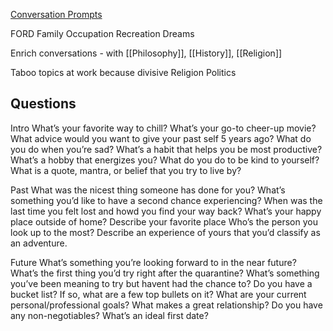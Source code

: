 [Conversation Prompts](https://github.com/ncdejito/conversation-prompts)

FORD
Family Occupation Recreation Dreams

Enrich conversations - with [[Philosophy]], [[History]], [[Religion]]

Taboo topics at work because divisive
Religion
Politics

## Questions
Intro
What’s your favorite way to chill?
What’s your go-to cheer-up movie?
What advice would you want to give your past self 5 years ago?
What do you do when you’re sad?
What’s a habit that helps you be most productive?
What’s a hobby that energizes you?
What do you do to be kind to yourself?
What is a quote, mantra, or belief that you try to live by?

Past
What was the nicest thing someone has done for you?
What’s something you’d like to have a second chance experiencing?
When was the last time you felt lost and howd you find your way back?
What’s your happy place outside of home? Describe your favorite place
Who’s the person you look up to the most?
Describe an experience of yours that you’d classify as an adventure.

Future
What’s something you’re looking forward to in the near future?
What’s the first thing you’d try right after the quarantine?
What’s something you’ve been meaning to try but havent had the chance to?
Do you have a bucket list? If so, what are a few top bullets on it?
What are your current personal/professional goals?
What makes a great relationship?
Do you have any non-negotiables?
What’s an ideal first date?